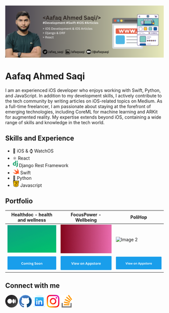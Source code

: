 
![iOS Developer](https://github.com/afaqsaqi/afaqsaqi/blob/main/header-gradient-1.png)
# Aafaq Ahmed Saqi
I am an experienced iOS developer who enjoys working with Swift, Python, and JavaScript. In addition to my development skills, I actively contribute to the tech community by writing articles on iOS-related topics on Medium. As a full-time freelancer, I am passionate about staying at the forefront of emerging technologies, including CoreML for machine learning and ARKit for augmented reality. My expertise extends beyond iOS, containing a wide range of skills and knowledge in the tech world.

## Skills and Experience
* 📱 iOS & ⌚️ WatchOS
* ⚛️ React
* <img src='https://github.com/afaqsaqi/afaqsaqi/blob/main/django.svg' alt='github' height='20'> Django Rest Framework
* <img src='https://github.com/afaqsaqi/afaqsaqi/blob/main/swift.png' alt='github' height='20'> Swift
* 🐍 Python
* <img src='https://github.com/afaqsaqi/afaqsaqi/blob/main/java-script%20(1).png' alt='github' height='20'> Javascript

## Portfolio
| Healthdoc - health and wellness     | FocusPower - Wellbeing              | PoliHop                                     |
| ----------------------------------- | ----------------------------------- | ------------------------------------------- |
| <img src="https://github.com/afaqsaqi/afaqsaqi/blob/main/Healthdoc.gif" alt="Image 2" width="256"> | <img src="https://github.com/afaqsaqi/afaqsaqi/blob/main/FocusPower1080.gif" alt="Image 1" width="256">  | <img src="https://github.com/afaqsaqi/afaqsaqi/blob/main/PoliHop.gif" alt="Image 2" width="256"> |
| [<img src='https://github.com/afaqsaqi/afaqsaqi/blob/main/comming-soon.png' alt='stackoverflow'>](https://bit.ly/3Lf0f7U) | [<img src='https://github.com/afaqsaqi/afaqsaqi/blob/main/View%20on%20Appstore.png' alt='stackoverflow'>](https://bit.ly/3Lf0f7U) | [<img src='https://github.com/afaqsaqi/afaqsaqi/blob/main/View%20on%20Appstore.png' alt='stackoverflow'>](https://bit.ly/45GnCzc)


## Connect with me
[<img src='https://github.com/afaqsaqi/afaqsaqi/blob/main/medium.png' alt='stackoverflow' height='40'>](https://medium.com/@afaqsaqi)
[<img src='https://github.com/afaqsaqi/afaqsaqi/blob/main/github.png' alt='github' height='40'>](https://github.com/afaqsaqi) 
[<img src='https://github.com/afaqsaqi/afaqsaqi/blob/main/icons8-linkedin-64.png' alt='linkedin' height='40'>](https://www.linkedin.com/in/afaqsaqi/)
[<img src='https://github.com/afaqsaqi/afaqsaqi/blob/main/instagram.png' alt='instagram' height='40'>](https://www.instagram.com/aaf.uu//) 
[<img src='https://github.com/afaqsaqi/afaqsaqi/blob/main/stack-overflow%20(1).png' alt='stackoverflow' height='40'>](https://stackoverflow.com/users/14268481/aafaq)
<!-- [<img src='https://github.com/afaqsaqi/afaqsaqi/blob/main/twitter.png' alt='twitter' height='40'>](https://twitter.com/afaq_saqi) -->


